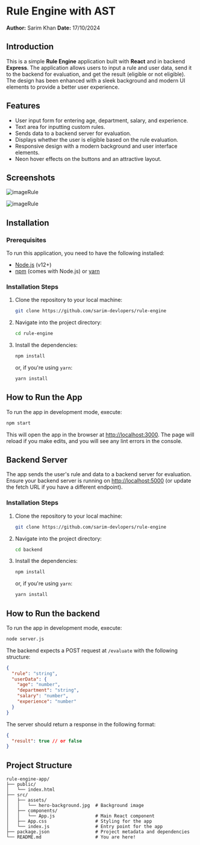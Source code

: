 
# Rule Engine with AST
**Author:** Sarim Khan 
**Date:**   17/10/2024

## Introduction
This is a simple **Rule Engine** application built with **React** and in backend **Express**. The application allows users to input a rule and user data, send it to the backend for evaluation, and get the result (eligible or not eligible). The design has been enhanced with a sleek background and modern UI elements to provide a better user experience.

## Features
- User input form for entering age, department, salary, and experience.
- Text area for inputting custom rules.
- Sends data to a backend server for evaluation.
- Displays whether the user is eligible based on the rule evaluation.
- Responsive design with a modern background and user interface elements.
- Neon hover effects on the buttons and an attractive layout.

## Screenshots
![imageRule](https://github.com/user-attachments/assets/0a8626e1-47c4-4937-a936-7f02a014ce56)

![imageRule](https://github.com/user-attachments/assets/59ddf310-0a7c-4fae-af22-36908e4a8b0f)




## Installation

### Prerequisites
To run this application, you need to have the following installed:
- [Node.js](https://nodejs.org/en/) (v12+)
- [npm](https://www.npmjs.com/) (comes with Node.js) or [yarn](https://yarnpkg.com/)

### Installation Steps
1. Clone the repository to your local machine:
   ```bash
   git clone https://github.com/sarim-devlopers/rule-engine
   ```

2. Navigate into the project directory:
   ```bash
   cd rule-engine
   ```

3. Install the dependencies:
   ```bash
   npm install
   ```
   or, if you're using `yarn`:
   ```bash
   yarn install
   ```

## How to Run the App
To run the app in development mode, execute:
```bash
npm start
```
This will open the app in the browser at [http://localhost:3000](http://localhost:3000). The page will reload if you make edits, and you will see any lint errors in the console.



## Backend Server
The app sends the user's rule and data to a backend server for evaluation. Ensure your backend server is running on [http://localhost:5000](http://localhost:5000) (or update the fetch URL if you have a different endpoint).
### Installation Steps
1. Clone the repository to your local machine:
   ```bash
   git clone https://github.com/sarim-devlopers/rule-engine
   ```

2. Navigate into the project directory:
   ```bash
   cd backend
   ```

3. Install the dependencies:
   ```bash
   npm install
   ```
   or, if you're using `yarn`:
   ```bash
   yarn install
   ```

## How to Run the backend
To run the app in development mode, execute:
```bash
node server.js
```
The backend expects a POST request at `/evaluate` with the following structure:
```json
{
  "rule": "string",
  "userData": {
    "age": "number",
    "department": "string",
    "salary": "number",
    "experience": "number"
  }
}
```
The server should return a response in the following format:
```json
{
  "result": true // or false
}
```

## Project Structure
```
rule-engine-app/
├── public/
│   └── index.html
├── src/
│   ├── assets/
│   │   └── hero-background.jpg  # Background image
│   ├── components/
│   │   └── App.js               # Main React component
│   ├── App.css                  # Styling for the app
│   └── index.js                 # Entry point for the app
├── package.json                 # Project metadata and dependencies
└── README.md                    # You are here!


